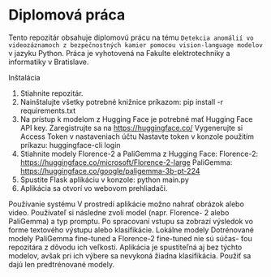 # Diplomová práca
Tento repozitár obsahuje diplomovú prácu na tému `Detekcia anomálií vo videozáznamoch z
bezpečnostných kamier pomocou
vision-language modelov` v 
jazyku Python. Práca je vyhotovená na Fakulte elektrotechniky a informatiky v 
Bratislave.

Inštalácia
1. Stiahnite repozitár.
2. Nainštalujte všetky potrebné knižnice príkazom:
pip install -r requirements.txt
3. Na prístup k modelom z Hugging Face je potrebné mať Hugging Face API key.
Zaregistrujte sa na https://huggingface.co/
Vygenerujte si Access Token v nastaveniach účtu
Nastavte token v konzole použitím príkazu:
huggingface-cli login
4. Stiahnite modely Florence-2 a PaliGemma z Hugging Face:
Florence-2: https://huggingface.co/microsoft/Florence-2-large
PaliGemma: https://huggingface.co/google/paligemma-3b-pt-224
5. Spustite Flask aplikáciu v konzole:
python main.py
6. Aplikácia sa otvorí vo webovom prehliadači.

Používanie systému
V prostredí aplikácie možno nahrať obrázok alebo video.
Používateľ si následne zvolí model (napr. Florence- 2 alebo PaliGemma) a typ
promptu.
Po spracovaní vstupu sa zobrazí výsledok vo forme textového výstupu alebo
klasifikácie.
Lokálne modely
Dotrénované modely PaliGemma fine-tuned a Florence-2 fine-tuned nie sú súčas-
ťou repozitára z dôvodu ich veľkosti. Aplikácia je spustiteľná aj bez týchto modelov,
avšak pri ich výbere sa nevykoná žiadna klasifikácia. Použiť sa dajú len predtrénované
modely.
